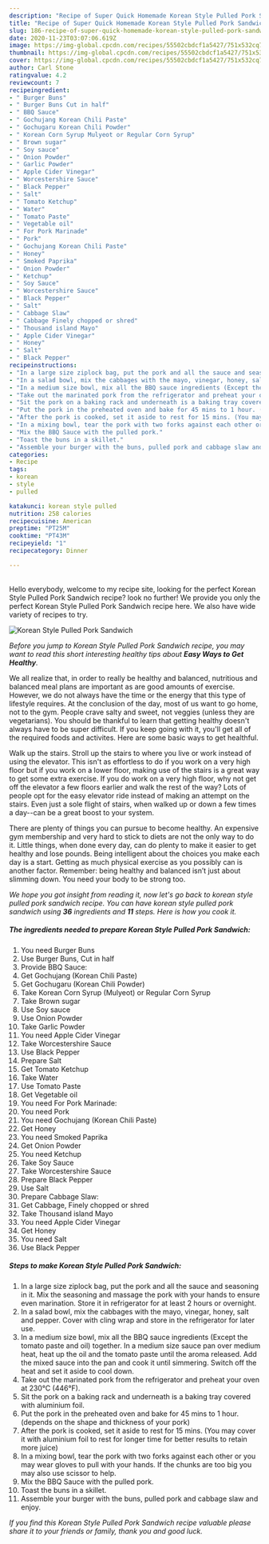 ```yaml
---
description: "Recipe of Super Quick Homemade Korean Style Pulled Pork Sandwich"
title: "Recipe of Super Quick Homemade Korean Style Pulled Pork Sandwich"
slug: 186-recipe-of-super-quick-homemade-korean-style-pulled-pork-sandwich
date: 2020-11-23T03:07:06.619Z
image: https://img-global.cpcdn.com/recipes/55502cbdcf1a5427/751x532cq70/korean-style-pulled-pork-sandwich-recipe-main-photo.jpg
thumbnail: https://img-global.cpcdn.com/recipes/55502cbdcf1a5427/751x532cq70/korean-style-pulled-pork-sandwich-recipe-main-photo.jpg
cover: https://img-global.cpcdn.com/recipes/55502cbdcf1a5427/751x532cq70/korean-style-pulled-pork-sandwich-recipe-main-photo.jpg
author: Carl Stone
ratingvalue: 4.2
reviewcount: 7
recipeingredient:
- " Burger Buns"
- " Burger Buns Cut in half"
- " BBQ Sauce"
- " Gochujang Korean Chili Paste"
- " Gochugaru Korean Chili Powder"
- " Korean Corn Syrup Mulyeot or Regular Corn Syrup"
- " Brown sugar"
- " Soy sauce"
- " Onion Powder"
- " Garlic Powder"
- " Apple Cider Vinegar"
- " Worcestershire Sauce"
- " Black Pepper"
- " Salt"
- " Tomato Ketchup"
- " Water"
- " Tomato Paste"
- " Vegetable oil"
- " For Pork Marinade"
- " Pork"
- " Gochujang Korean Chili Paste"
- " Honey"
- " Smoked Paprika"
- " Onion Powder"
- " Ketchup"
- " Soy Sauce"
- " Worcestershire Sauce"
- " Black Pepper"
- " Salt"
- " Cabbage Slaw"
- " Cabbage Finely chopped or shred"
- " Thousand island Mayo"
- " Apple Cider Vinegar"
- " Honey"
- " Salt"
- " Black Pepper"
recipeinstructions:
- "In a large size ziplock bag, put the pork and all the sauce and seasoning in it. Mix the seasoning and massage the pork with your hands to ensure even marination. Store it in refrigerator for at least 2 hours or overnight."
- "In a salad bowl, mix the cabbages with the mayo, vinegar, honey, salt and pepper. Cover with cling wrap and store in the refrigerator for later use."
- "In a medium size bowl, mix all the BBQ sauce ingredients (Except the tomato paste and oil) together. In a medium size sauce pan over medium heat, heat up the oil and the tomato paste until the aroma released. Add the mixed sauce into the pan and cook it until simmering. Switch off the heat and set it aside to cool down."
- "Take out the marinated pork from the refrigerator and preheat your oven at 230°C (446°F)."
- "Sit the pork on a baking rack and underneath is a baking tray covered with aluminium foil."
- "Put the pork in the preheated oven and bake for 45 mins to 1 hour. (depends on the shape and thickness of your pork)"
- "After the pork is cooked, set it aside to rest for 15 mins. (You may cover it with aluminium foil to rest for longer time for better results to retain more juice)"
- "In a mixing bowl, tear the pork with two forks against each other or you may wear gloves to pull with your hands. If the chunks are too big you may also use scissor to help."
- "Mix the BBQ Sauce with the pulled pork."
- "Toast the buns in a skillet."
- "Assemble your burger with the buns, pulled pork and cabbage slaw and enjoy."
categories:
- Recipe
tags:
- korean
- style
- pulled

katakunci: korean style pulled 
nutrition: 258 calories
recipecuisine: American
preptime: "PT25M"
cooktime: "PT43M"
recipeyield: "1"
recipecategory: Dinner

---
```

<br>
Hello everybody, welcome to my recipe site, looking for the perfect Korean Style Pulled Pork Sandwich recipe? look no further! We provide you only the perfect Korean Style Pulled Pork Sandwich recipe here. We also have wide variety of recipes to try.
<br>


![Korean Style Pulled Pork Sandwich](https://img-global.cpcdn.com/recipes/55502cbdcf1a5427/751x532cq70/korean-style-pulled-pork-sandwich-recipe-main-photo.jpg)

<i>Before you jump to Korean Style Pulled Pork Sandwich recipe, you may want to read this short interesting healthy tips about <strong>Easy Ways to Get Healthy</strong>.</i>

We all realize that, in order to really be healthy and balanced, nutritious and balanced meal plans are important as are good amounts of exercise. However, we do not always have the time or the energy that this type of lifestyle requires. At the conclusion of the day, most of us want to go home, not to the gym. People crave salty and sweet, not veggies (unless they are vegetarians). You should be thankful to learn that getting healthy doesn't always have to be super difficult. If you keep going with it, you'll get all of the required foods and activites. Here are some basic ways to get healthful.

Walk up the stairs. Stroll up the stairs to where you live or work instead of using the elevator. This isn't as effortless to do if you work on a very high floor but if you work on a lower floor, making use of the stairs is a great way to get some extra exercise. If you do work on a very high floor, why not get off the elevator a few floors earlier and walk the rest of the way? Lots of people opt for the easy elevator ride instead of making an attempt on the stairs. Even just a sole flight of stairs, when walked up or down a few times a day--can be a great boost to your system. 

There are plenty of things you can pursue to become healthy. An expensive gym membership and very hard to stick to diets are not the only way to do it. Little things, when done every day, can do plenty to make it easier to get healthy and lose pounds. Being intelligent about the choices you make each day is a start. Getting as much physical exercise as you possibly can is another factor. Remember: being healthy and balanced isn’t just about slimming down. You need your body to be strong too. 


<i>We hope you got insight from reading it, now let's go back to korean style pulled pork sandwich recipe. You can have korean style pulled pork sandwich using <strong>36</strong> ingredients and <strong>11</strong> steps. Here is how you cook it.
</i>

##### The ingredients needed to prepare Korean Style Pulled Pork Sandwich:

1. You need  Burger Buns
1. Use  Burger Buns, Cut in half
1. Provide  BBQ Sauce:
1. Get  Gochujang (Korean Chili Paste)
1. Get  Gochugaru (Korean Chili Powder)
1. Take  Korean Corn Syrup (Mulyeot) or Regular Corn Syrup
1. Take  Brown sugar
1. Use  Soy sauce
1. Use  Onion Powder
1. Take  Garlic Powder
1. You need  Apple Cider Vinegar
1. Take  Worcestershire Sauce
1. Use  Black Pepper
1. Prepare  Salt
1. Get  Tomato Ketchup
1. Take  Water
1. Use  Tomato Paste
1. Get  Vegetable oil
1. You need  For Pork Marinade:
1. You need  Pork
1. You need  Gochujang (Korean Chili Paste)
1. Get  Honey
1. You need  Smoked Paprika
1. Get  Onion Powder
1. You need  Ketchup
1. Take  Soy Sauce
1. Take  Worcestershire Sauce
1. Prepare  Black Pepper
1. Use  Salt
1. Prepare  Cabbage Slaw:
1. Get  Cabbage, Finely chopped or shred
1. Take  Thousand island Mayo
1. You need  Apple Cider Vinegar
1. Get  Honey
1. You need  Salt
1. Use  Black Pepper


##### Steps to make Korean Style Pulled Pork Sandwich:

1. In a large size ziplock bag, put the pork and all the sauce and seasoning in it. Mix the seasoning and massage the pork with your hands to ensure even marination. Store it in refrigerator for at least 2 hours or overnight.
1. In a salad bowl, mix the cabbages with the mayo, vinegar, honey, salt and pepper. Cover with cling wrap and store in the refrigerator for later use.
1. In a medium size bowl, mix all the BBQ sauce ingredients (Except the tomato paste and oil) together. In a medium size sauce pan over medium heat, heat up the oil and the tomato paste until the aroma released. Add the mixed sauce into the pan and cook it until simmering. Switch off the heat and set it aside to cool down.
1. Take out the marinated pork from the refrigerator and preheat your oven at 230°C (446°F).
1. Sit the pork on a baking rack and underneath is a baking tray covered with aluminium foil.
1. Put the pork in the preheated oven and bake for 45 mins to 1 hour. (depends on the shape and thickness of your pork)
1. After the pork is cooked, set it aside to rest for 15 mins. (You may cover it with aluminium foil to rest for longer time for better results to retain more juice)
1. In a mixing bowl, tear the pork with two forks against each other or you may wear gloves to pull with your hands. If the chunks are too big you may also use scissor to help.
1. Mix the BBQ Sauce with the pulled pork.
1. Toast the buns in a skillet.
1. Assemble your burger with the buns, pulled pork and cabbage slaw and enjoy.


<i>If you find this Korean Style Pulled Pork Sandwich recipe valuable please share it to your friends or family, thank you and good luck.</i>
